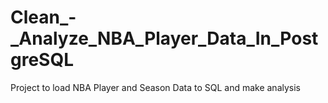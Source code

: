 # Clean_-_Analyze_NBA_Player_Data_In_PostgreSQL
Project to load NBA Player and Season Data to SQL and make analysis
